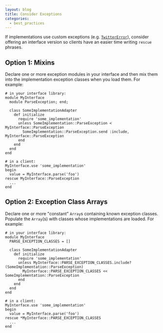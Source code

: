 ```yaml
---
layout: blog
title: Consider Exceptions
categories:
  - best_practices
---
```


If implementations use custom exceptions (e.g. [`TwitterError`](http://github.com/jnunemaker/twitter/tree/HEAD/lib/twitter.rb)), consider offering an interface version so clients have an easier time writing `rescue` phrases.

## Option 1: Mixins

Declare one or more exception modules in your interface and then mix them into the implementation exception classes when you load them. For example:

    # in your interface library:
    module MyInterface
      module ParseException; end;
      
      class SomeImplementationAdapter
        def initialize
          require 'some_implementation'
          unless SomeImplementation::ParseException < MyInterface::ParseException
            SomeImplementation::ParseException.send :include, MyInterface::ParseException
          end
        end
      end
    end
    
    # in a client:
    MyInterface.use 'some_implementation'
    begin
      value = MyInterface.parse('foo')
    rescue MyInterface::ParseException
      ...
    end

## Option 2: Exception Class Arrays

Declare one or more "constant" `Array`s containing known exception classes. Populate the `Array`(s) with classes whose implementations are loaded. For example:

    # in your interface library:
    module MyInterface
      PARSE_EXCEPTION_CLASSES = []
      
      class SomeImplementationAdapter
        def initialize
          require 'some_implementation'
          unless MyInterface::PARSE_EXCEPTION_CLASSES.include?(SomeImplementation::ParseException)
            MyInterface::PARSE_EXCEPTION_CLASSES << SomeImplementation::ParseException
          end
        end
      end
    end
    
    # in a client:
    MyInterface.use 'some_implementation'
    begin
      value = MyInterface.parse('foo')
    rescue *MyInterface::PARSE_EXCEPTION_CLASSES
      ...
    end
